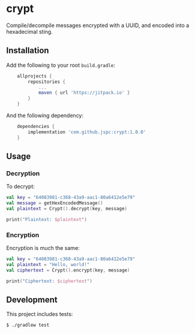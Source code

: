 # crypt

Compile/decompile messages encrypted with a UUID, and encoded into a hexadecimal sting.

## Installation

Add the following to your root `build.gradle`:

```gradle
	allprojects {
		repositories {
			...
			maven { url 'https://jitpack.io' }
		}
	}
```

And the following dependency:

```gradle
	dependencies {
		implementation 'com.github.jspc:crypt:1.0.0'
	}
```

## Usage

### Decryption

To decrypt: 

```kotlin
val key = "64083981-c368-43a9-aac1-80a6412e5e79"
val message = getHexEncodedMessage()
val plaintext = Crypt().decrypt(key, message)

print("Plaintext: $plaintext")
```

### Encryption

Encryption is much the same:

```kotlin
val key = "64083981-c368-43a9-aac1-80a6412e5e79"
val plaintext = "Hello, world!"
val ciphertext = Crypt().encrypt(key, message)

print("Ciphertext: $ciphertext")
```

## Development

This project includes tests:

```bash
$ ./gradlew test
```
